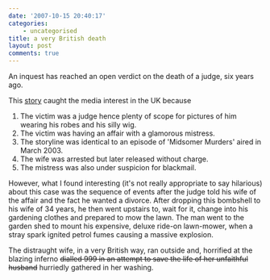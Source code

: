 ```yaml
---
date: '2007-10-15 20:40:17'
categories:
    - uncategorised
title: a very British death
layout: post
comments: true
---
```

An inquest has reached an open verdict on the death of a judge, six
years ago.

This [story](http://news.bbc.co.uk/1/hi/england/somerset/7041059.stm)
caught the media interest in the UK because

1.  The victim was a judge hence plenty of scope for pictures of him
    wearing his robes and his silly wig.
2.  The victim was having an affair with a glamorous mistress.
3.  The storyline was identical to an episode of 'Midsomer Murders'
    aired in March 2003.
4.  The wife was arrested but later released without charge.
5.  The mistress was also under suspicion for blackmail.

However, what I found interesting (it's not really appropriate to say
hilarious) about this case was the sequence of events after the judge
told his wife of the affair and the fact he wanted a divorce. After
dropping this bombshell to his wife of 34 years, he then went upstairs
to, wait for it, change into his gardening clothes and prepared to mow
the lawn.
The man went to the garden shed to mount his expensive, deluxe ride-on
lawn-mower, when a stray spark ignited petrol fumes causing a massive
explosion.

The distraught wife, in a very British way, ran outside and, horrified
at the blazing inferno ~~dialled 999 in an attempt to save the life of
her unfaithful husband~~ hurriedly gathered in her washing.
